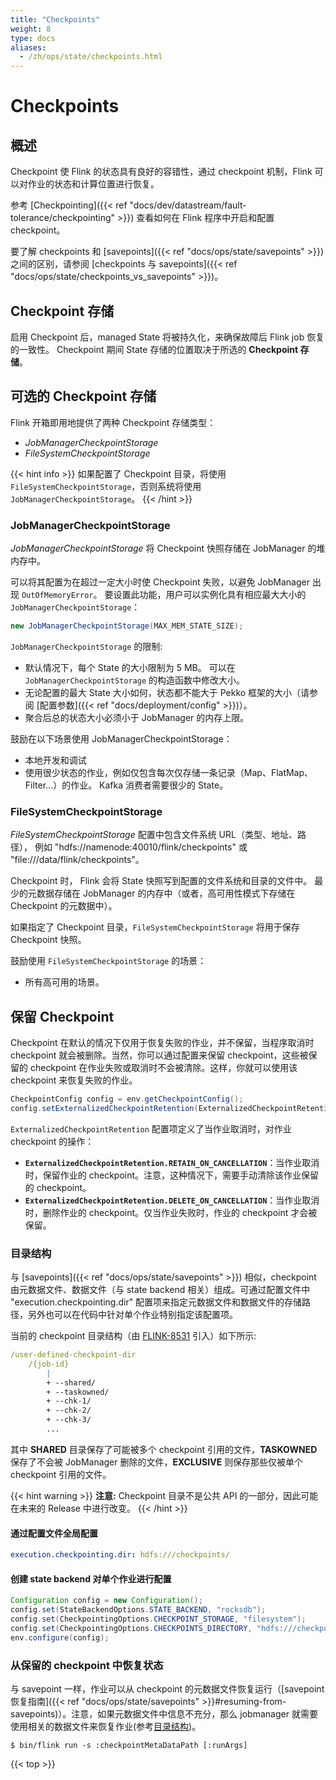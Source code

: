 ```yaml
---
title: "Checkpoints"
weight: 8
type: docs
aliases:
  - /zh/ops/state/checkpoints.html
---
```

<!--
Licensed to the Apache Software Foundation (ASF) under one
or more contributor license agreements.  See the NOTICE file
distributed with this work for additional information
regarding copyright ownership.  The ASF licenses this file
to you under the Apache License, Version 2.0 (the
"License"); you may not use this file except in compliance
with the License.  You may obtain a copy of the License at

  http://www.apache.org/licenses/LICENSE-2.0

Unless required by applicable law or agreed to in writing,
software distributed under the License is distributed on an
"AS IS" BASIS, WITHOUT WARRANTIES OR CONDITIONS OF ANY
KIND, either express or implied.  See the License for the
specific language governing permissions and limitations
under the License.
-->

# Checkpoints

## 概述
Checkpoint 使 Flink 的状态具有良好的容错性，通过 checkpoint 机制，Flink 可以对作业的状态和计算位置进行恢复。

参考 [Checkpointing]({{< ref "docs/dev/datastream/fault-tolerance/checkpointing" >}}) 查看如何在 Flink 程序中开启和配置 checkpoint。

要了解 checkpoints 和 [savepoints]({{< ref "docs/ops/state/savepoints" >}}) 之间的区别，请参阅 [checkpoints 与 savepoints]({{< ref "docs/ops/state/checkpoints_vs_savepoints" >}})。

## Checkpoint 存储

启用 Checkpoint 后，managed State 将被持久化，来确保故障后 Flink job 恢复的一致性。
Checkpoint 期间 State 存储的位置取决于所选的 **Checkpoint 存储**。

## 可选的 Checkpoint 存储

Flink 开箱即用地提供了两种 Checkpoint 存储类型：

- *JobManagerCheckpointStorage*
- *FileSystemCheckpointStorage*

{{< hint info >}}
如果配置了 Checkpoint 目录，将使用 `FileSystemCheckpointStorage`，否则系统将使用 `JobManagerCheckpointStorage`。
{{< /hint >}}

### JobManagerCheckpointStorage

*JobManagerCheckpointStorage* 将 Checkpoint 快照存储在 JobManager 的堆内存中。

可以将其配置为在超过一定大小时使 Checkpoint 失败，以避免 JobManager 出现 `OutOfMemoryError`。 
要设置此功能，用户可以实例化具有相应最大大小的 `JobManagerCheckpointStorage`：

```java
new JobManagerCheckpointStorage(MAX_MEM_STATE_SIZE);
```

`JobManagerCheckpointStorage` 的限制:

- 默认情况下，每个 State 的大小限制为 5 MB。 可以在 `JobManagerCheckpointStorage` 的构造函数中修改大小。
- 无论配置的最大 State 大小如何，状态都不能大于 Pekko 框架的大小（请参阅 [配置参数]({{< ref "docs/deployment/config" >}})）。
- 聚合后总的状态大小必须小于 JobManager 的内存上限。

鼓励在以下场景使用 JobManagerCheckpointStorage：

- 本地开发和调试
- 使用很少状态的作业，例如仅包含每次仅存储一条记录（Map、FlatMap、Filter...）的作业。 Kafka 消费者需要很少的 State。

### FileSystemCheckpointStorage

*FileSystemCheckpointStorage* 配置中包含文件系统 URL（类型、地址、路径），
例如 "hdfs://namenode:40010/flink/checkpoints" 或 "file:///data/flink/checkpoints"。

Checkpoint 时， Flink 会将 State 快照写到配置的文件系统和目录的文件中。
最少的元数据存储在 JobManager 的内存中（或者，高可用性模式下存储在 Checkpoint 的元数据中）。

如果指定了 Checkpoint 目录，`FileSystemCheckpointStorage` 将用于保存 Checkpoint 快照。

鼓励使用 `FileSystemCheckpointStorage` 的场景：

- 所有高可用的场景。

## 保留 Checkpoint

Checkpoint 在默认的情况下仅用于恢复失败的作业，并不保留，当程序取消时 checkpoint 就会被删除。当然，你可以通过配置来保留 checkpoint，这些被保留的 checkpoint 在作业失败或取消时不会被清除。这样，你就可以使用该 checkpoint 来恢复失败的作业。

```java
CheckpointConfig config = env.getCheckpointConfig();
config.setExternalizedCheckpointRetention(ExternalizedCheckpointRetention.RETAIN_ON_CANCELLATION);
```

`ExternalizedCheckpointRetention` 配置项定义了当作业取消时，对作业 checkpoint 的操作：
- **`ExternalizedCheckpointRetention.RETAIN_ON_CANCELLATION`**：当作业取消时，保留作业的 checkpoint。注意，这种情况下，需要手动清除该作业保留的 checkpoint。
- **`ExternalizedCheckpointRetention.DELETE_ON_CANCELLATION`**：当作业取消时，删除作业的 checkpoint。仅当作业失败时，作业的 checkpoint 才会被保留。

### 目录结构

与 [savepoints]({{< ref "docs/ops/state/savepoints" >}}) 相似，checkpoint 由元数据文件、数据文件（与 state backend 相关）组成。可通过配置文件中 "execution.checkpointing.dir" 配置项来指定元数据文件和数据文件的存储路径，另外也可以在代码中针对单个作业特别指定该配置项。

当前的 checkpoint 目录结构（由 [FLINK-8531](https://issues.apache.org/jira/browse/FLINK-8531) 引入）如下所示:

```yaml
/user-defined-checkpoint-dir
    /{job-id}
        |
        + --shared/
        + --taskowned/
        + --chk-1/
        + --chk-2/
        + --chk-3/
        ...
```

其中 **SHARED** 目录保存了可能被多个 checkpoint 引用的文件，**TASKOWNED** 保存了不会被 JobManager 删除的文件，**EXCLUSIVE** 则保存那些仅被单个 checkpoint 引用的文件。

{{< hint warning >}}
**注意:** Checkpoint 目录不是公共 API 的一部分，因此可能在未来的 Release 中进行改变。
{{< /hint >}}

#### 通过配置文件全局配置

```yaml
execution.checkpointing.dir: hdfs:///checkpoints/
```

#### 创建 state backend 对单个作业进行配置

```java
Configuration config = new Configuration();
config.set(StateBackendOptions.STATE_BACKEND, "rocksdb");
config.set(CheckpointingOptions.CHECKPOINT_STORAGE, "filesystem");
config.set(CheckpointingOptions.CHECKPOINTS_DIRECTORY, "hdfs:///checkpoints-data/");
env.configure(config);
```

### 从保留的 checkpoint 中恢复状态

与 savepoint 一样，作业可以从 checkpoint 的元数据文件恢复运行（[savepoint恢复指南]({{< ref "docs/ops/state/savepoints" >}}#resuming-from-savepoints)）。注意，如果元数据文件中信息不充分，那么 jobmanager 就需要使用相关的数据文件来恢复作业(参考[目录结构](#directory-structure))。

```shell
$ bin/flink run -s :checkpointMetaDataPath [:runArgs]
```

{{< top >}}
